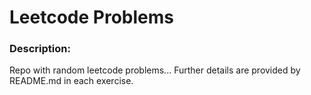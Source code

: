 # Leetcode Problems
### Description:

Repo with random leetcode problems...
Further details are provided by README.md in each exercise.
